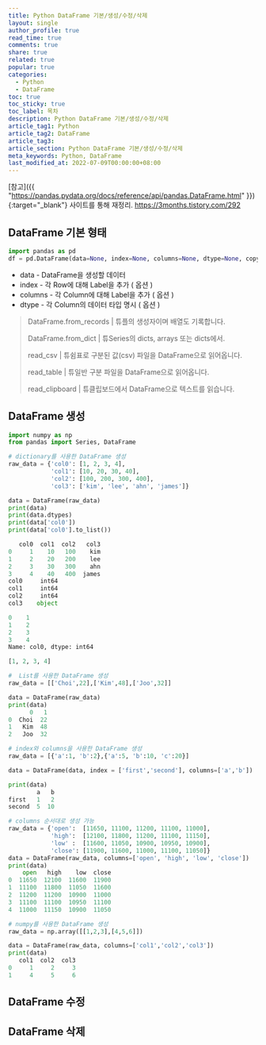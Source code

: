 ```yaml
---
title: Python DataFrame 기본/생성/수정/삭제
layout: single
author_profile: true
read_time: true
comments: true
share: true
related: true
popular: true
categories:
  - Python
  - DataFrame
toc: true
toc_sticky: true
toc_label: 목차
description: Python DataFrame 기본/생성/수정/삭제
article_tag1: Python
article_tag2: DataFrame
article_tag3:
article_section: Python DataFrame 기본/생성/수정/삭제
meta_keywords: Python, DataFrame
last_modified_at: 2022-07-09T00:00:00+08:00
---
```


[참고]({{ "https://pandas.pydata.org/docs/reference/api/pandas.DataFrame.html" }}){:target="\_blank"} 사이트를 통해 재정리.
https://3months.tistory.com/292
## DataFrame 기본 형태

```python
import pandas as pd
df = pd.DataFrame(data=None, index=None, columns=None, dtype=None, copy=False)
```

* data - DataFrame을 생성할 데이터
* index - 각 Row에 대해 Label을 추가 ( 옵션 )
* columns - 각 Column에 대해 Label을 추가 ( 옵션 )
* dtype - 각 Column의 데이터 타입 명시 ( 옵션 )

> DataFrame.from_records | 튜플의 생성자이며 배열도 기록합니다.
> 
> DataFrame.from_dict | 튜Series의 dicts, arrays 또는 dicts에서.
> 
> read_csv | 튜쉼표로 구분된 값(csv) 파일을 DataFrame으로 읽어옵니다.
> 
> read_table | 튜일반 구분 파일을 DataFrame으로 읽어옵니다.
> 
> read_clipboard | 튜클립보드에서 DataFrame으로 텍스트를 읽습니다.

## DataFrame 생성

```python
import numpy as np
from pandas import Series, DataFrame

# dictionary를 사용한 DataFrame 생성
raw_data = {'col0': [1, 2, 3, 4],
            'col1': [10, 20, 30, 40],
            'col2': [100, 200, 300, 400],
            'col3': ['kim', 'lee', 'ahn', 'james']}

data = DataFrame(raw_data)
print(data)
print(data.dtypes)
print(data['col0'])
print(data['col0'].to_list())

   col0  col1  col2   col3
0     1    10   100    kim
1     2    20   200    lee
2     3    30   300    ahn
3     4    40   400  james
col0     int64
col1     int64
col2     int64
col3    object

0    1
1    2
2    3
3    4
Name: col0, dtype: int64

[1, 2, 3, 4]

#  List를 사용한 DataFrame 생성
raw_data = [['Choi',22],['Kim',48],['Joo',32]]

data = DataFrame(raw_data)
print(data)
      0   1
0  Choi  22
1   Kim  48
2   Joo  32

# index와 columns을 사용한 DataFrame 생성
raw_data = [{'a':1, 'b':2},{'a':5, 'b':10, 'c':20}]

data = DataFrame(data, index = ['first','second'], columns=['a','b']) 

print(data)
        a   b
first   1   2
second  5  10

# columns 순서대로 생성 가능
raw_data = {'open':  [11650, 11100, 11200, 11100, 11000],
            'high':  [12100, 11800, 11200, 11100, 11150],
            'low' :  [11600, 11050, 10900, 10950, 10900],
            'close': [11900, 11600, 11000, 11100, 11050]}
data = DataFrame(raw_data, columns=['open', 'high', 'low', 'close'])
print(data)
    open   high    low  close
0  11650  12100  11600  11900
1  11100  11800  11050  11600
2  11200  11200  10900  11000
3  11100  11100  10950  11100
4  11000  11150  10900  11050

# numpy를 사용한 DataFrame 생성
raw_data = np.array([[1,2,3],[4,5,6]])

data = DataFrame(raw_data, columns=['col1','col2','col3'])
print(data)
   col1  col2  col3
0     1     2     3
1     4     5     6

```

## DataFrame 수정



## DataFrame 삭제

